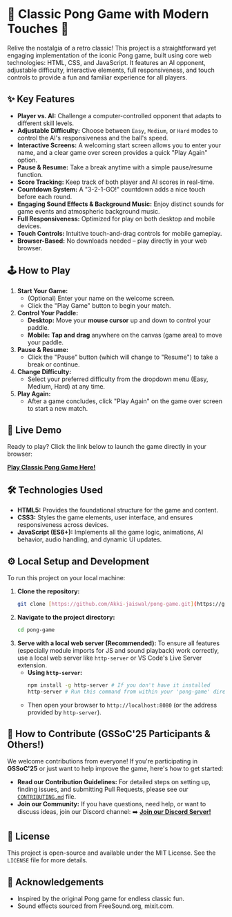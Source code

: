 # 🎾 Classic Pong Game with Modern Touches 🚀

Relive the nostalgia of a retro classic! This project is a straightforward yet engaging implementation of the iconic Pong game, built using core web technologies: HTML, CSS, and JavaScript. It features an AI opponent, adjustable difficulty, interactive elements, full responsiveness, and touch controls to provide a fun and familiar experience for all players.

## ✨ Key Features

* **Player vs. AI:** Challenge a computer-controlled opponent that adapts to different skill levels.
* **Adjustable Difficulty:** Choose between `Easy`, `Medium`, or `Hard` modes to control the AI's responsiveness and the ball's speed.
* **Interactive Screens:** A welcoming start screen allows you to enter your name, and a clear game over screen provides a quick "Play Again" option.
* **Pause & Resume:** Take a break anytime with a simple pause/resume function.
* **Score Tracking:** Keep track of both player and AI scores in real-time.
* **Countdown System:** A "3-2-1-GO!" countdown adds a nice touch before each round.
* **Engaging Sound Effects & Background Music:** Enjoy distinct sounds for game events and atmospheric background music.
* **Full Responsiveness:** Optimized for play on both desktop and mobile devices.
* **Touch Controls:** Intuitive touch-and-drag controls for mobile gameplay.
* **Browser-Based:** No downloads needed – play directly in your web browser.

## 🕹️ How to Play

1.  **Start Your Game:**
    * (Optional) Enter your name on the welcome screen.
    * Click the "Play Game" button to begin your match.
2.  **Control Your Paddle:**
    * **Desktop:** Move your **mouse cursor** up and down to control your paddle.
    * **Mobile:** **Tap and drag** anywhere on the canvas (game area) to move your paddle.
3.  **Pause & Resume:**
    * Click the "Pause" button (which will change to "Resume") to take a break or continue.
4.  **Change Difficulty:**
    * Select your preferred difficulty from the dropdown menu (Easy, Medium, Hard) at any time.
5.  **Play Again:**
    * After a game concludes, click "Play Again" on the game over screen to start a new match.

## 🚀 Live Demo

Ready to play? Click the link below to launch the game directly in your browser:

[**Play Classic Pong Game Here!**](https://Akki-jaiswal.github.io/pong-game/)

## 🛠️ Technologies Used

* **HTML5:** Provides the foundational structure for the game and content.
* **CSS3:** Styles the game elements, user interface, and ensures responsiveness across devices.
* **JavaScript (ES6+):** Implements all the game logic, animations, AI behavior, audio handling, and dynamic UI updates.

## ⚙️ Local Setup and Development

To run this project on your local machine:

1.  **Clone the repository:**
    ```bash
    git clone [https://github.com/Akki-jaiswal/pong-game.git](https://github.com/Akki-jaiswal/pong-game.git)
    ```
2.  **Navigate to the project directory:**
    ```bash
    cd pong-game
    ```
3.  **Serve with a local web server (Recommended):**
    To ensure all features (especially module imports for JS and sound playback) work correctly, use a local web server like `http-server` or VS Code's Live Server extension.
    * **Using `http-server`:**
        ```bash
        npm install -g http-server # If you don't have it installed
        http-server # Run this command from within your 'pong-game' directory
        ```
    * Then open your browser to `http://localhost:8080` (or the address provided by `http-server`).

## 🤝 How to Contribute (GSSoC'25 Participants & Others!)

We welcome contributions from everyone! If you're participating in **GSSoC'25** or just want to help improve the game, here's how to get started:

* **Read our Contribution Guidelines:** For detailed steps on setting up, finding issues, and submitting Pull Requests, please see our [`CONTRIBUTING.md`](CONTRIBUTING.md) file.
* **Join our Community:** If you have questions, need help, or want to discuss ideas, join our Discord channel:
    ➡️ **[Join our Discord Server!](https://discord.gg/4m6JuQ8S)**

## 📜 License

This project is open-source and available under the MIT License. See the `LICENSE` file for more details.

## 🙏 Acknowledgements

* Inspired by the original Pong game for endless classic fun.
* Sound effects sourced from FreeSound.org, mixit.com.